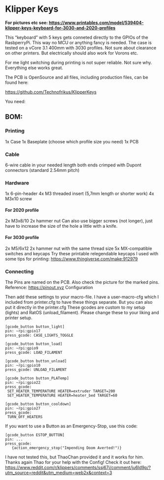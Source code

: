 # Klipper Keys

__For pictures etc see: https://www.printables.com/model/539404-klipper-keys-keyboard-for-3030-and-2020-profiles__

This “keyboard” with 5 keys gets conneted directly to the GPIOs of the RasbperryPi. This way no MCU or anything fancy is needed. The case is tested on a vCore 3.1 400mm with 3030 profiles. Not sure about clearance on other printers. But electrically should also work for Vorons etc.

For me light switching during printing is not super reliable. Not sure why. Everything else works great.

The PCB is OpenSource and all files, including production files, can be found here:

https://github.com/Technofrikus/KlipperKeys

You need:

## BOM:

### Printing
1x Case
1x Baseplate (choose which profile size you need)
1x PCB

### Cable
6-wire cable in your needed length
both ends crimped with Dupont connectors (standard 2.54mm pitch)

### Hardware
1x 6-pin-header
4x M3 threaded insert (5,7mm length or shorter work)
4x M3x10 screw

#### For 2020 profile
2x M3x8/10
2x hammer nut
Can also use bigger screws (not longer), just have to increase the size of the hole a little with a knife.

#### For 3030 profile
2x M5/6x12
2x hammer nut with the same thread size
5x MX-compatible switches and keycaps
Try these printable relegendable keycaps I used with some tips for printing: https://www.thingiverse.com/make:912979
 

### Connecting

The Pins are named on the PCB. Also check the picture for the marked pins. Reference: https://pinout.xyz
Configuration

Then add these settings to your macro-file. I have a user-macro-cfg which I included from printer.cfg to have these things separate. But you can also put it directly in the printer.cfg
These gcodes are custom to my setup (lights) and RatOS (unload_filament). Please change these to your liking and printer setup.
```
[gcode_button button_light]
pin: ~rpi:gpio17
press_gcode: CASE_LIGHTS_TOGGLE

[gcode_button button_load]
pin: ~rpi:gpio9
press_gcode: LOAD_FILAMENT

[gcode_button button_unload]
pin: ~rpi:gpio10
press_gcode: UNLOAD_FILAMENT

[gcode_button button_PLATemp]
pin: ~rpi:gpio22
press_gcode:
 SET_HEATER_TEMPERATURE HEATER=extruder TARGET=200
 SET_HEATER_TEMPERATURE HEATER=heater_bed TARGET=60

[gcode_button button_cooldown]
pin: ~rpi:gpio27
press_gcode:
 TURN_OFF_HEATERS
```
 

If you want to use a Button as an Emergency-Stop, use this code:
```
[gcode_button ESTOP_BUTTON]
pin: ...
press_gcode:  
   {action_emergency_stop("Impending Doom Averted!")}
```
I have not tested this, but ThaoChan provided it and it works for him. Thanks again Thao for your help with the Config! Check it out here: https://www.reddit.com/r/klippers/comments/ssj67j/comment/ju6ld9p/?utm_source=reddit&utm_medium=web2x&context=3 
